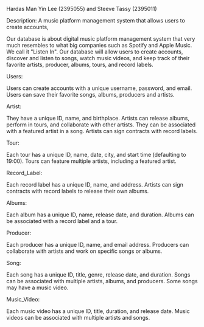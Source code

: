 Hardas Man Yin Lee (2395055) and Steeve Tassy (2395011)


Description:
A music platform management system that allows users to create accounts, 

Our database is about digital music platform management system that very much resembles to what big companies such as
Spotify and Apple Music. We call it "Listen In". Our database will allow users to create accounts, discover and listen to songs,
watch music videos, and keep track of their favorite artists, producer, albums, tours, and record labels.

Users:

Users can create accounts with a unique username, password, and email.
Users can save their favorite songs, albums, producers and artists.

Artist:

They have a unique ID, name, and birthplace.
Artists can release albums, perform in tours, and collaborate with other artists.
They can be associated with a featured artist in a song.
Artists can sign contracts with record labels.

Tour:

Each tour has a unique ID, name, date, city, and start time (defaulting to 19:00).
Tours can feature multiple artists, including a featured artist.

Record_Label:

Each record label has a unique ID, name, and address.
Artists can sign contracts with record labels to release their own albums.

Albums:

Each album has a unique ID, name, release date, and duration.
Albums can be associated with a record label and a tour.

Producer:

Each producer has a unique ID, name, and email address.
Producers can collaborate with artists and work on specific songs or albums.

Song:

Each song has a unique ID, title, genre, release date, and duration.
Songs can be associated with multiple artists, albums, and producers.
Some songs may have a music video.

Music_Video:

Each music video has a unique ID, title, duration, and release date.
Music videos can be associated with multiple artists and songs.